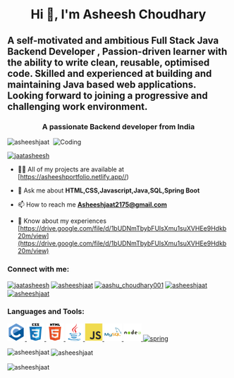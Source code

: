 
<h1 align="center">Hi 👋, I'm Asheesh Choudhary</h1>
<h2>A self-motivated and ambitious Full Stack Java Backend Developer , Passion-driven learner with the ability to write clean, reusable, optimised code. Skilled and experienced at building and maintaining Java based web applications. Looking forward to joining a progressive and challenging work environment.</h2>
<h3 align="center">A passionate Backend developer from India</h3>
<img align="right" alt="Coding" width="400" src="https://c.tenor.com/BqbIhT4Mb7cAAAAd/programmer-rounded-edges.gif">

<p align="left"> <img src="https://komarev.com/ghpvc/?username=asheeshjaat&label=Profile%20views&color=0e75b6&style=flat" alt="asheeshjaat" /> </p>

<p align="left"> <a href="https://twitter.com/jaatasheesh" target="blank"><img src="https://img.shields.io/twitter/follow/jaatasheesh?logo=twitter&style=for-the-badge" alt="jaatasheesh" /></a> </p>

- 👨‍💻 All of my projects are available at [https://asheeshportfolio.netlify.app//)

- 💬 Ask me about **HTML,CSS,Javascript,Java,SQL,Spring Boot**

- 📫 How to reach me **Asheeshjaat2175@gmail.com**

- 📄 Know about my experiences [https://drive.google.com/file/d/1bUDNmTbybFUlsXmu1suXVHEe9Hdkb20m/view](https://drive.google.com/file/d/1bUDNmTbybFUlsXmu1suXVHEe9Hdkb20m/view)

<h3 align="left">Connect with me:</h3>
<p align="left">
<a href="https://twitter.com/jaatasheesh" target="blank"><img align="center" src="https://raw.githubusercontent.com/rahuldkjain/github-profile-readme-generator/master/src/images/icons/Social/twitter.svg" alt="jaatasheesh" height="30" width="40" /></a>
<a href="https://linkedin.com/in/asheeshjaat" target="blank"><img align="center" src="https://raw.githubusercontent.com/rahuldkjain/github-profile-readme-generator/master/src/images/icons/Social/linked-in-alt.svg" alt="asheeshjaat" height="30" width="40" /></a>
<a href="https://instagram.com/aashu_choudhary001" target="blank"><img align="center" src="https://raw.githubusercontent.com/rahuldkjain/github-profile-readme-generator/master/src/images/icons/Social/instagram.svg" alt="aashu_choudhary001" height="30" width="40" /></a>
<a href="https://www.hackerrank.com/asheeshjaat" target="blank"><img align="center" src="https://raw.githubusercontent.com/rahuldkjain/github-profile-readme-generator/master/src/images/icons/Social/hackerrank.svg" alt="asheeshjaat" height="30" width="40" /></a>
<a href="https://www.leetcode.com/asheeshjaat" target="blank"><img align="center" src="https://raw.githubusercontent.com/rahuldkjain/github-profile-readme-generator/master/src/images/icons/Social/leet-code.svg" alt="asheeshjaat" height="30" width="40" /></a>
</p>

<h3 align="left">Languages and Tools:</h3>
<p align="left"> <a href="https://www.cprogramming.com/" target="_blank" rel="noreferrer"> <img src="https://raw.githubusercontent.com/devicons/devicon/master/icons/c/c-original.svg" alt="c" width="40" height="40"/> </a> <a href="https://www.w3schools.com/css/" target="_blank" rel="noreferrer"> <img src="https://raw.githubusercontent.com/devicons/devicon/master/icons/css3/css3-original-wordmark.svg" alt="css3" width="40" height="40"/> </a> <a href="https://www.w3.org/html/" target="_blank" rel="noreferrer"> <img src="https://raw.githubusercontent.com/devicons/devicon/master/icons/html5/html5-original-wordmark.svg" alt="html5" width="40" height="40"/> </a> <a href="https://www.java.com" target="_blank" rel="noreferrer"> <img src="https://raw.githubusercontent.com/devicons/devicon/master/icons/java/java-original.svg" alt="java" width="40" height="40"/> </a> <a href="https://developer.mozilla.org/en-US/docs/Web/JavaScript" target="_blank" rel="noreferrer"> <img src="https://raw.githubusercontent.com/devicons/devicon/master/icons/javascript/javascript-original.svg" alt="javascript" width="40" height="40"/> </a> <a href="https://www.mysql.com/" target="_blank" rel="noreferrer"> <img src="https://raw.githubusercontent.com/devicons/devicon/master/icons/mysql/mysql-original-wordmark.svg" alt="mysql" width="40" height="40"/> </a> <a href="https://nodejs.org" target="_blank" rel="noreferrer"> <img src="https://raw.githubusercontent.com/devicons/devicon/master/icons/nodejs/nodejs-original-wordmark.svg" alt="nodejs" width="40" height="40"/> </a> <a href="https://spring.io/" target="_blank" rel="noreferrer"> <img src="https://www.vectorlogo.zone/logos/springio/springio-icon.svg" alt="spring" width="40" height="40"/> </a> </p>

<p><img align="left" src="https://github-readme-stats.vercel.app/api/top-langs?username=asheeshjaat&show_icons=true&locale=en&layout=compact" alt="asheeshjaat" /></p>

<p>&nbsp;<img align="center" src="https://github-readme-stats.vercel.app/api?username=asheeshjaat&show_icons=true&locale=en" alt="asheeshjaat" /></p>

<p><img align="center" src="https://github-readme-streak-stats.herokuapp.com/?user=asheeshjaat&" alt="asheeshjaat" /></p>
